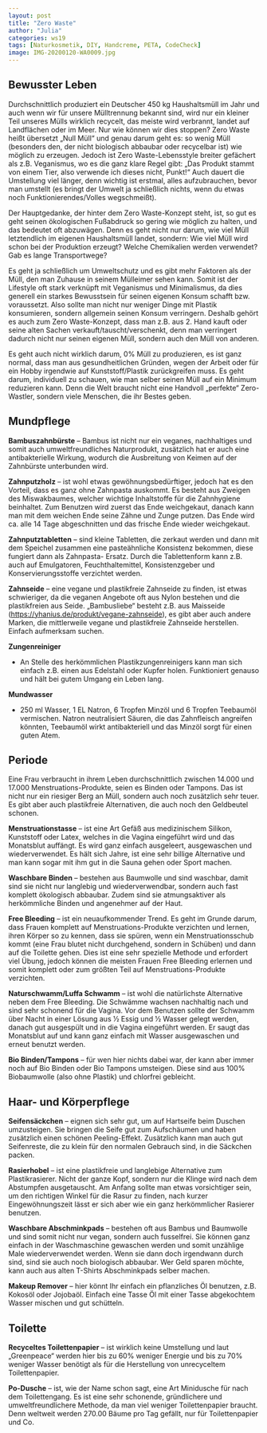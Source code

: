 ```yaml
---
layout: post
title: "Zero Waste"
author: "Julia"
categories: ws19
tags: [Naturkosmetik, DIY, Handcreme, PETA, CodeCheck]
image: IMG-20200120-WA0009.jpg
---
```


## Bewusster Leben

Durchschnittlich produziert ein Deutscher 450 kg Haushaltsmüll im Jahr und auch wenn wir für unsere Mülltrennung bekannt sind, wird nur ein kleiner Teil unseres Mülls wirklich recycelt, das meiste wird verbrannt, landet auf Landflächen oder im Meer. Nur wie können wir dies stoppen? Zero Waste heißt übersetzt „Null Müll“ und genau darum geht es: so wenig Müll (besonders den, der nicht biologisch abbaubar oder recycelbar ist) wie möglich zu erzeugen. Jedoch ist Zero Waste-Lebensstyle breiter gefächert als z.B. Veganismus, wo es die ganz klare Regel gibt: „Das Produkt stammt von einem Tier, also verwende ich dieses nicht, Punkt!“ Auch dauert die Umstellung viel länger, denn wichtig ist erstmal, alles aufzubrauchen, bevor man umstellt (es bringt der Umwelt ja schließlich nichts, wenn du etwas noch Funktionierendes/Volles wegschmeißt). 

Der Hauptgedanke, der hinter dem Zero Waste-Konzept steht, ist, so gut es geht seinen ökologischen Fußabdruck so gering wie möglich zu halten, und das bedeutet oft abzuwägen. Denn es geht nicht nur darum, wie viel Müll letztendlich im eigenen Haushaltsmüll landet, sondern: Wie viel Müll wird schon bei der Produktion erzeugt? Welche Chemikalien werden verwendet? Gab es lange Transportwege? 

Es geht ja schließlich um Umweltschutz und es gibt mehr Faktoren als der Müll, den man Zuhause in seinem Mülleimer sehen kann. Somit ist der Lifestyle oft stark verknüpft mit Veganismus und Minimalismus, da dies generell ein starkes Bewusstsein für seinen eigenen Konsum schafft bzw. voraussetzt. Also sollte man nicht nur weniger Dinge mit Plastik konsumieren, sondern allgemein seinen Konsum verringern. Deshalb gehört es auch zum Zero Waste-Konzept, dass man z.B. aus 2. Hand kauft oder seine alten Sachen verkauft/tauscht/verschenkt, denn man verringert dadurch nicht nur seinen eigenen Müll, sondern auch den Müll von anderen. 

Es geht auch nicht wirklich darum, 0% Müll zu produzieren, es ist ganz normal, dass man aus gesundheitlichen Gründen, wegen der Arbeit oder für ein Hobby irgendwie auf Kunststoff/Plastik zurückgreifen muss. Es geht darum, individuell zu schauen, wie man selber seinen Müll auf ein Minimum reduzieren kann. Denn die Welt braucht nicht eine Handvoll „perfekte“ Zero-Wastler, sondern viele Menschen, die ihr Bestes geben. 

## Mundpflege 

**Bambuszahnbürste** – Bambus ist nicht nur ein veganes, nachhaltiges und somit auch umweltfreundliches Naturprodukt, zusätzlich hat er auch eine antibakterielle Wirkung, wodurch die Ausbreitung von Keimen auf der Zahnbürste unterbunden wird. 

**Zahnputzholz** – ist wohl etwas gewöhnungsbedürftiger, jedoch hat es den Vorteil, dass es ganz ohne Zahnpasta auskommt. Es besteht aus Zweigen des Miswakbaumes, welcher wichtige Inhaltstoffe für die Zahnhygiene beinhaltet. Zum Benutzen wird zuerst das Ende weichgekaut, danach kann man mit dem weichen Ende seine Zähne und Zunge putzen. Das Ende wird ca. alle 14 Tage abgeschnitten und das frische Ende wieder weichgekaut.
 
**Zahnputztabletten** – sind kleine Tabletten, die zerkaut werden und dann mit dem Speichel zusammen eine pasteähnliche Konsistenz bekommen, diese fungiert dann als Zahnpasta- Ersatz. Durch die Tablettenform kann z.B. auch auf Emulgatoren, Feuchthaltemittel, Konsistenzgeber und Konservierungsstoffe verzichtet werden. 

**Zahnseide** – eine vegane und plastikfreie Zahnseide zu finden, ist etwas schwieriger, da die veganen Angebote oft aus Nylon bestehen und die plastikfreien aus Seide. „Bambusliebe“ besteht z.B. aus Maisseide (<https://yhanius.de/produkt/vegane-zahnseide>), es gibt aber auch andere Marken, die mittlerweile vegane und plastikfreie Zahnseide herstellen. Einfach aufmerksam suchen. 

**Zungenreiniger**
- An Stelle des herkömmlichen Plastikzungenreinigers kann man sich einfach z.B. einen aus Edelstahl oder Kupfer holen. Funktioniert genauso und hält bei gutem Umgang ein Leben lang. 

**Mundwasser** 
- 250 ml Wasser, 1 EL Natron, 6 Tropfen Minzöl und 6 Tropfen Teebaumöl vermischen. Natron neutralisiert Säuren, die das Zahnfleisch angreifen könnten, Teebaumöl wirkt antibakteriell und das Minzöl sorgt für einen guten Atem. 

## Periode 

Eine Frau verbraucht in ihrem Leben durchschnittlich zwischen 14.000 und 17.000 Menstruations-Produkte, seien es Binden oder Tampons. Das ist nicht nur ein riesiger Berg an Müll, sondern auch noch zusätzlich sehr teuer. Es gibt aber auch plastikfreie Alternativen, die auch noch den Geldbeutel schonen. 

**Menstruationstasse** – ist eine Art Gefäß aus medizinischem Silikon, Kunststoff oder Latex, welches in die Vagina eingeführt wird und das Monatsblut auffängt. Es wird ganz einfach ausgeleert, ausgewaschen und wiederverwendet. Es hält sich Jahre, ist eine sehr billige Alternative und man kann sogar mit ihm gut in die Sauna gehen oder Sport machen. 

**Waschbare Binden** – bestehen aus Baumwolle und sind waschbar, damit sind sie nicht nur langlebig und wiederverwendbar, sondern auch fast komplett ökologisch abbaubar. Zudem sind sie atmungsaktiver als herkömmliche Binden und angenehmer auf der Haut. 

**Free Bleeding** – ist ein neuaufkommender Trend. Es geht im Grunde darum, dass Frauen komplett auf Menstruations-Produkte verzichten und lernen, ihren Körper so zu kennen, dass sie spüren, wenn ein Menstruationsschub kommt (eine Frau blutet nicht durchgehend, sondern in Schüben) und dann auf die Toilette gehen. Dies ist eine sehr spezielle Methode und erfordert viel Übung, jedoch können die meisten Frauen Free Bleeding erlernen und somit komplett oder zum größten Teil auf Menstruations-Produkte verzichten. 

**Naturschwamm/Luffa Schwamm** – ist wohl die natürlichste Alternative neben dem Free Bleeding. Die Schwämme wachsen nachhaltig nach und sind sehr schonend für die Vagina. Vor dem Benutzen sollte der Schwamm über Nacht in einer Lösung aus 1⁄2 Essig und 1⁄2 Wasser gelegt werden, danach gut ausgespült und in die Vagina eingeführt werden. Er saugt das Monatsblut auf und kann ganz einfach mit Wasser ausgewaschen und erneut benutzt werden. 

**Bio Binden/Tampons** – für wen hier nichts dabei war, der kann aber immer noch auf Bio Binden oder Bio Tampons umsteigen. Diese sind aus 100% Biobaumwolle (also ohne Plastik) und chlorfrei gebleicht. 

## Haar- und Körperpflege 

**Seifensäckchen** – eignen sich sehr gut, um auf Hartseife beim Duschen umzusteigen. Sie bringen die Seife gut zum Aufschäumen und haben zusätzlich einen schönen Peeling-Effekt. Zusätzlich kann man auch gut Seifenreste, die zu klein für den normalen Gebrauch sind, in die Säckchen packen. 

**Rasierhobel** – ist eine plastikfreie und langlebige Alternative zum Plastikrasierer. Nicht der ganze Kopf, sondern nur die Klinge wird nach dem Abstumpfen ausgetauscht. Am Anfang sollte man etwas vorsichtiger sein, um den richtigen Winkel für die Rasur zu finden, nach kurzer Eingewöhnungszeit lässt er sich aber wie ein ganz herkömmlicher Rasierer benutzen. 

**Waschbare Abschminkpads** – bestehen oft aus Bambus und Baumwolle und sind somit nicht nur vegan, sondern auch fusselfrei. Sie können ganz einfach in der Waschmaschine gewaschen werden und somit unzählige Male wiederverwendet werden. Wenn sie dann doch irgendwann durch sind, sind sie auch noch biologisch abbaubar. Wer Geld sparen möchte, kann auch aus alten T-Shirts Abschminkpads selber machen. 

**Makeup Remover** – hier könnt Ihr einfach ein pflanzliches Öl benutzen, z.B. Kokosöl oder Jojobaöl. Einfach eine Tasse Öl mit einer Tasse abgekochtem Wasser mischen und gut schütteln. 


## Toilette

**Recyceltes Toilettenpapier** – ist wirklich keine Umstellung und laut „Greenpeace“ werden
hier bis zu 60% weniger Energie und bis zu 70% weniger Wasser benötigt als für die
Herstellung von unrecyceltem Toilettenpapier.

**Po-Dusche** – ist, wie der Name schon sagt, eine Art Minidusche für nach dem Toilettengang.
Es ist eine sehr schonende, gründlichere und umweltfreundlichere Methode, da man viel
weniger Toilettenpapier braucht. Denn weltweit werden 270.00 Bäume pro Tag gefällt, nur
für Toilettenpapier und Co.